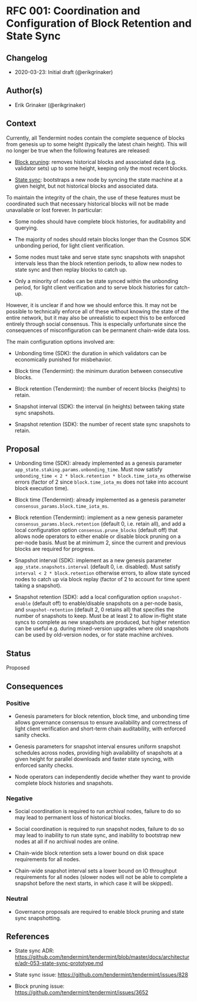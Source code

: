 # RFC 001: Coordination and Configuration of Block Retention and State Sync

## Changelog

- 2020-03-23: Initial draft (@erikgrinaker)

## Author(s)

- Erik Grinaker (@erikgrinaker)

## Context

Currently, all Tendermint nodes contain the complete sequence of blocks from genesis up to some height (typically the latest chain height). This will no longer be true when the following features are released:

* [Block pruning](https://github.com/tendermint/tendermint/issues/3652): removes historical blocks and associated data (e.g. validator sets) up to some height, keeping only the most recent blocks.

* [State sync](https://github.com/tendermint/tendermint/issues/828): bootstraps a new node by syncing the state machine at a given height, but not historical blocks and associated data.

To maintain the integrity of the chain, the use of these features must be coordinated such that necessary historical blocks will not be made unavailable or lost forever. In particular:

* Some nodes should have complete block histories, for auditability and querying.

* The majority of nodes should retain blocks longer than the Cosmos SDK unbonding period, for light client verification.

* Some nodes must take and serve state sync snapshots with snapshot intervals less than the block retention periods, to allow new nodes to state sync and then replay blocks to catch up.

* Only a minority of nodes can be state synced within the unbonding period, for light client verification and to serve block histories for catch-up.

However, it is unclear if and how we should enforce this. It may not be possible to technically enforce all of these without knowing the state of the entire network, but it may also be unrealistic to expect this to be enforced entirely through social consensus. This is especially unfortunate since the consequences of misconfiguration can be permanent chain-wide data loss.

The main configuration options involved are:

* Unbonding time (SDK): the duration in which validators can be economically punished for misbehavior.

* Block time (Tendermint): the minimum duration between consecutive blocks.

* Block retention (Tendermint): the number of recent blocks (heights) to retain.

* Snapshot interval (SDK): the interval (in heights) between taking state sync snapshots.

* Snapshot retention (SDK): the number of recent state sync snapshots to retain.

## Proposal

* Unbonding time (SDK): already implemented as a genesis parameter `app_state.staking.params.unbonding_time`. Must now satisfy `unbonding_time < 2 * block.retention * block.time_iota_ms` otherwise errors (factor of 2 since `block.time_iota_ms` does not take into account block execution time).

* Block time (Tendermint): already implemented as a genesis parameter `consensus_params.block.time_iota_ms`.

* Block retention (Tendermint): implement as a new genesis parameter `consensus_params.block.retention` (default 0, i.e. retain all), and add a local configuration option `consensus.prune_blocks` (default off) that allows node operators to either enable or disable block pruning on a per-node basis. Must be at minimum 2, since the current and previous blocks are required for progress.

* Snapshot interval (SDK): implement as a new genesis parameter `app_state.snapshots.interval` (default 0, i.e. disabled). Must satisfy `interval < 2 * block.retention` otherwise errors, to allow state synced nodes to catch up via block replay (factor of 2 to account for time spent taking a snapshot).

* Snapshot retention (SDK): add a local configuration option `snapshot-enable` (default off) to enable/disable snapshots on a per-node basis, and `snapshot-retention` (default 2, 0 retains all) that specifies the number of snapshots to keep. Must be at least 2 to allow in-flight state syncs to complete as new snapshots are produced, but higher retention can be useful e.g. during mixed-version upgrades where old snapshots can be used by old-version nodes, or for state machine archives.

## Status

Proposed

## Consequences

### Positive

* Genesis parameters for block retention, block time, and unbonding time allows governance consensus to ensure availability and correctness of light client verification and short-term chain auditability, with enforced sanity checks.

* Genesis parameters for snapshot interval ensures uniform snapshot schedules across nodes, providing high availability of snapshots at a given height for parallel downloads and faster state syncing, with enforced sanity checks.

* Node operators can independently decide whether they want to provide complete block histories and snapshots.

### Negative

* Social coordination is required to run archival nodes, failure to do so may lead to permanent loss of historical blocks.

* Social coordination is required to run snapshot nodes, failure to do so may lead to inability to run state sync, and inability to bootstrap new nodes at all if no archival nodes are online.

* Chain-wide block retention sets a lower bound on disk space requirements for all nodes.

* Chain-wide snapshot interval sets a lower bound on IO throughput requirements for all nodes (slower nodes will not be able to complete a snapshot before the next starts, in which case it will be skipped).

### Neutral

* Governance proposals are required to enable block pruning and state sync snapshotting.

## References

- State sync ADR: https://github.com/tendermint/tendermint/blob/master/docs/architecture/adr-053-state-sync-prototype.md

- State sync issue: https://github.com/tendermint/tendermint/issues/828

- Block pruning issue: https://github.com/tendermint/tendermint/issues/3652

